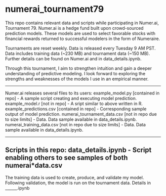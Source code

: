 # numerai_tournament79

This repo contains relevant data and scripts while participating in Numer.ai, Tournament 79.
Numer.ai is a hedge fund built upon crowd-sourced prediction models. These models are used to select favorable stocks with
financial rewards returned to successful modelers in the form of Numeraire.

Tournaments are reset weekly. Data is released every Tuesday 9 AM PST. Data includes training data (~230 MB) and tournament 
data (~150 MB). Further details can be found on Numer.ai and in data_details.ipynb.

Through this tournament, I aim to strengthen intuition and gain a deeper understanding of predictive modeling. I look forward
to exploring the strengths and weaknesses of the models I use in an empirical manner. 

-------------------------
Numer.ai releases several files to its users:
example_model.py [contained in  repo] - A sample script creating and executing model prediction.
example_model.r [not in  repo] - A sript similar to above written in R.
example_predictions.csv [contained in  repo] - Corresponding sample output of model prediction.
numerai_tournament_data.csv [not in repo due to size limits] - Data. Data sample available in data_details.ipynb.
numerai_training_data.csv [not in repo due to size limits] - Data. Data sample available in data_details.ipynb.

-------------------------
Scripts in this repo:
data_details.ipynb - Script enabling others to see samples of both numerai*data.csv
-------------------------
The training data is used to create, produce, and validate my model. Following validation, the model is run on the tournament data. Details in ______.ipynb
